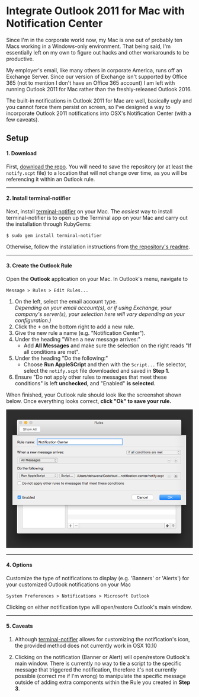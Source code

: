 # Integrate Outlook 2011 for Mac with Notification Center

Since I'm in the corporate world now, my Mac is one out of probably ten Macs working in a Windows-only environment. That being said, I'm essentially left on my own to figure out hacks and other workarounds to be productive. 

My employer's email, like many others in corporate America, runs off an Exchange Server. Since our version of Exchange isn't supported by Office 365 (not to mention I don't have an Office 365 account) I am left with running Outlook 2011 for Mac rather than the freshly-released Outlook 2016.

The built-in notifications in Outlook 2011 for Mac are well, basically ugly and you cannot force them persist on screen, so I've designed a way to incorporate Outlook 2011 notifications into OSX's Notification Center (with a few caveats).

## Setup
#### 1. Download
First, [download the repo](https://github.com/adamdehaven/outlook-2011-notification-center/archive/master.zip). You will need to save the repository (or at least the `notify.scpt` file) to a location that will not change over time, as you will be referencing it within an Outlook rule.

---

#### 2. Install terminal-notifier
Next, install <a href="https://github.com/julienXX/terminal-notifier" target="_blank">terminal-notifier</a> on your Mac. The *easiest* way to install terminal-notifier is to open up the Terminal app on your Mac and carry out the installation through RubyGems:
   ```
   $ sudo gem install terminal-notifier
   ```  
Otherwise, follow the installation instructions from <a href="https://github.com/julienXX/terminal-notifier" target="_blank">the repository's readme</a>.

---

#### 3. Create the Outlook Rule
Open the **Outlook** application on your Mac. In Outlook's menu, navigate to 
```
Message > Rules > Edit Rules...
```

  1. On the left, select the email account type.  
       *Depending on your email account(s), or if using Exchange, your company's server(s), your selection here will vary depending on your configuration.)*
  2. Click the <kbd>+</kbd> on the bottom right to add a new rule.  
  3. Give the new rule a name (e.g. "Notification Center").
  4. Under the heading "When a new message arrives:" 
     * Add **All Messages** and make sure the selection on the right reads "If all conditions are met".
  5. Under the heading "Do the following:"
     * Choose **Run AppleSCript** and then with the `Script...` file selector, select the `notify.scpt` file downloaded and saved in **Step 1**.
  6. Ensure "Do not apply other rules to messages that meet these conditions" is left **unchecked**, and "Enabled" **is selected**.

When finished, your Outlook rule should look like the screenshot shown below. Once everything looks correct, **click "Ok" to save your rule.**

![Outlook Notification Center Rule screenshot](Outlook-2011-Rule-for-Notification-Center.png?raw=true)

---

#### 4. Options
Customize the type of notifications to display (e.g. 'Banners' or 'Alerts') for your customized Outlook notifications on your Mac
```
System Preferences > Notifications > Microsoft Outlook
```

Clicking on either notification type will open/restore Outlook's main window.

---

#### 5. Caveats
1. Although <a href="https://github.com/julienXX/terminal-notifier" target="_blank">terminal-notifier</a> allows for customizing the notification's icon, the provided method does not currently work in OSX 10.10

2. Clicking on the notification (Banner or Alert) will open/restore Outlook's main window. There is currently no way to tie a script to the specific message that triggered the notification, therefore it's not currently possible (correct me if I'm wrong) to manipulate the specific message outside of adding extra components within the Rule you created in **Step 3**.
